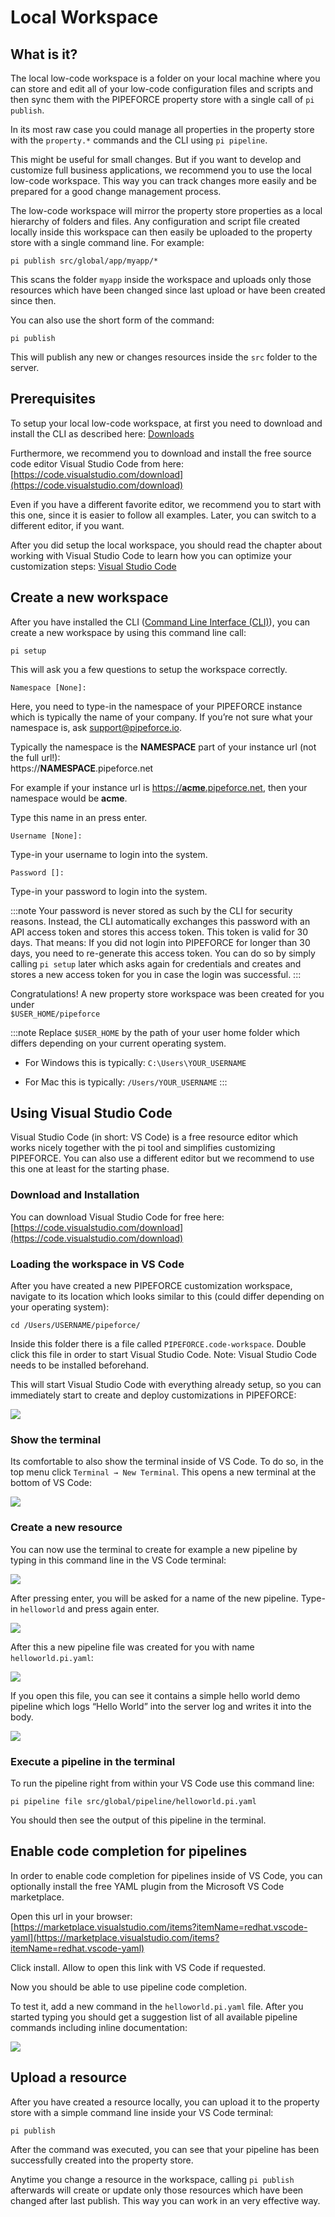 # Local Workspace

## What is it?

The local low-code workspace is a folder on your local machine where you can store and edit all of your low-code configuration files and scripts and then sync them with the PIPEFORCE property store with a single call of `pi publish`.

In its most raw case you could manage all properties in the property store with the `property.*` commands and the CLI using `pi pipeline`.

This might be useful for small changes. But if you want to develop and customize full business applications, we recommend you to use the local low-code workspace. This way you can track changes more easily and be prepared for a good change management process.

The low-code workspace will mirror the property store properties as a local hierarchy of folders and files. Any configuration and script file created locally inside this workspace can then easily be uploaded to the property store with a single command line. For example:

```
pi publish src/global/app/myapp/*
```

This scans the folder `myapp` inside the workspace and uploads only those resources which have been changed since last upload or have been created since then.

You can also use the short form of the command:

```
pi publish 
```

This will publish any new or changes resources inside the `src` folder to the server.

## Prerequisites

To setup your local low-code workspace, at first you need to download and install the CLI as described here: [Downloads](https://pipeforce.github.io/docs/guides/downloads)

Furthermore, we recommend you to download and install the free source code editor Visual Studio Code from here: [https://code.visualstudio.com/download](https://code.visualstudio.com/download)

Even if you have a different favorite editor, we recommend you to start with this one, since it is easier to follow all examples. Later, you can switch to a different editor, if you want.

After you did setup the local workspace, you should read the chapter about working with Visual Studio Code to learn how you can optimize your customization steps: [Visual Studio Code](https://pipeforce.github.io/docs/guides/vs-code)

## Create a new workspace

After you have installed the CLI ([Command Line Interface (CLI)](https://pipeforce.github.io/docs/api/cli)), you can create a new workspace by using this command line call:

```
pi setup
```

This will ask you a few questions to setup the workspace correctly.

```
Namespace [None]:
```

Here, you need to type-in the namespace of your PIPEFORCE instance which is typically the name of your company. If you’re not sure what your namespace is, ask [support@pipeforce.io](mailto:support@pipeforce.io).

Typically the namespace is the **NAMESPACE** part of your instance url (not the full url!):  
https://**NAMESPACE**.pipeforce.net

For example if your instance url is [https://**acme**.pipeforce.net](https://acme.pipeforce.net), then your namespace would be **acme**.

Type this name in an press enter.

```
Username [None]:
```

Type-in your username to login into the system.

```
Password []:
```

Type-in your password to login into the system.

:::note 
Your password is never stored as such by the CLI for security reasons. Instead, the CLI automatically exchanges this password with an API access token and stores this access token. This token is valid for 30 days. That means: If you did not login into PIPEFORCE for longer than 30 days, you need to re-generate this access token. You can do so by simply calling `pi setup` later which asks again for credentials and creates and stores a new access token for you in case the login was successful.
:::

Congratulations! A new property store workspace was been created for you under  
`$USER_HOME/pipeforce`

:::note 
Replace `$USER_HOME` by the path of your user home folder which differs depending on your current operating system.

*   For Windows this is typically: `C:\Users\YOUR_USERNAME`
    
*   For Mac this is typically: `/Users/YOUR_USERNAME`
:::
    

## Using Visual Studio Code

Visual Studio Code (in short: VS Code) is a free resource editor which works nicely together with the pi tool and simplifies customizing PIPEFORCE. You can also use a different editor but we recommend to use this one at least for the starting phase.

### Download and Installation

You can download Visual Studio Code for free here: [https://code.visualstudio.com/download](https://code.visualstudio.com/download)

### Loading the workspace in VS Code

After you have created a new PIPEFORCE customization workspace, navigate to its location which looks similar to this (could differ depending on your operating system):

```
cd /Users/USERNAME/pipeforce/
```

Inside this folder there is a file called `PIPEFORCE.code-workspace`. Double click this file in order to start Visual Studio Code. Note: Visual Studio Code needs to be installed beforehand.

This will start Visual Studio Code with everything already setup, so you can immediately start to create and deploy customizations in PIPEFORCE:

![](../img/vs-code.png)

### Show the terminal

Its comfortable to also show the terminal inside of VS Code. To do so, in the top menu click `Terminal → New Terminal`. This opens a new terminal at the bottom of VS Code:

![](../img/vs-code1.png)

### Create a new resource

You can now use the terminal to create for example a new pipeline by typing in this command line in the VS Code terminal:

![](../img/vscode-terminal.png)

After pressing enter, you will be asked for a name of the new pipeline. Type-in `helloworld` and press again enter.

![](../img/vscode-terminal1.png)

After this a new pipeline file was created for you with name `helloworld.pi.yaml`:

![](../img/vscode-terminal1.png)

If you open this file, you can see it contains a simple hello world demo pipeline which logs “Hello World” into the server log and writes it into the body.

![](../img/vs-code3.png)

### Execute a pipeline in the terminal

To run the pipeline right from within your VS Code use this command line:

```
pi pipeline file src/global/pipeline/helloworld.pi.yaml
```

You should then see the output of this pipeline in the terminal.

## Enable code completion for pipelines

In order to enable code completion for pipelines inside of VS Code, you can optionally install the free YAML plugin from the Microsoft VS Code marketplace.

Open this url in your browser:  
[https://marketplace.visualstudio.com/items?itemName=redhat.vscode-yaml](https://marketplace.visualstudio.com/items?itemName=redhat.vscode-yaml)

Click install. Allow to open this link with VS Code if requested.

Now you should be able to use pipeline code completion.

To test it, add a new command in the `helloworld.pi.yaml` file. After you started typing you should get a suggestion list of all available pipeline commands including inline documentation:

![](../img/vs-code4.png)

## Upload a resource

After you have created a resource locally, you can upload it to the property store with a simple command line inside your VS Code terminal:

```
pi publish
```

After the command was executed, you can see that your pipeline has been successfully created into the property store.

Anytime you change a resource in the workspace, calling `pi publish` afterwards will create or update only those resources which have been changed after last publish. This way you can work in an very effective way.
